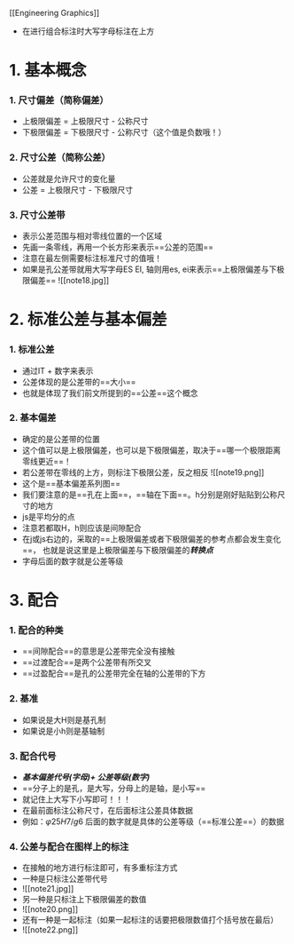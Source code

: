 [[Engineering Graphics]]
- 在进行组合标注时大写字母标注在上方
# 1. 基本概念
### 1. 尺寸偏差（简称偏差）
- 上极限偏差 = 上极限尺寸 - 公称尺寸
- 下极限偏差 = 下极限尺寸 - 公称尺寸（这个值是负数哦！）
### 2. 尺寸公差（简称公差）
- 公差就是允许尺寸的变化量
- 公差 = 上极限尺寸 - 下极限尺寸
### 3. 尺寸公差带
- 表示公差范围与相对零线位置的一个区域
- 先画一条零线，再用一个长方形来表示==公差的范围==
- 注意在最左侧需要标注标准尺寸的值哦！
- 如果是孔公差带就用大写字母ES EI, 轴则用es, ei来表示==上极限偏差与下极限偏差==
![[note18.jpg]]

# 2. 标准公差与基本偏差
### 1. 标准公差
- 通过IT + 数字来表示
- 公差体现的是公差带的==大小==
- 也就是体现了我们前文所提到的==公差==这个概念
### 2. 基本偏差
- 确定的是公差带的位置 
- 这个值可以是上极限偏差，也可以是下极限偏差，取决于==哪一个极限距离零线更近==！
- 若公差带在零线的上方，则标注下极限公差，反之相反
![[note19.png]]
- 这个是==基本偏差系列图==
- 我们要注意的是==孔在上面==，==轴在下面==。h分别是刚好贴贴到公称尺寸的地方
- js是平均分的点
- 注意若都取H，h则应该是间隙配合
- 在j或js右边的，采取的==上极限偏差或者下极限偏差的参考点都会发生变化==， 也就是说这里是上极限偏差与下极限偏差的***转换点***
- 字母后面的数字就是公差等级

# 3. 配合
### 1. 配合的种类
- ==间隙配合==的意思是公差带完全没有接触
- ==过渡配合==是两个公差带有所交叉
- ==过盈配合==是孔的公差带完全在轴的公差带的下方
### 2. 基准
- 如果说是大H则是基孔制
- 如果说是小h则是基轴制
### 3. 配合代号
- ***基本偏差代号(字母)+ 公差等级(数字)***
- ==分子上的是孔，是大写，分母上的是轴，是小写==
- 就记住上大写下小写即可！！！
- 在最前面标注公称尺寸，在后面标注公差具体数据
- 例如：${φ25 H7/g6}$  后面的数字就是具体的公差等级（==标准公差==）的数据
### 4. 公差与配合在图样上的标注
- 在接触的地方进行标注即可，有多重标注方式
- 一种是只标注公差带代号
- ![[note21.jpg]]
- 另一种是只标注上下极限偏差的数值
- ![[note20.png]]
- 还有一种是一起标注（如果一起标注的话要把极限数值打个括号放在最后）
- ![[note22.png]]

